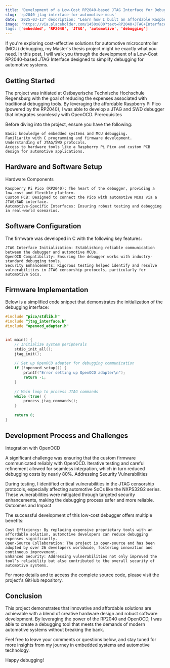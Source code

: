 ```yaml
---
title: 'Development of a Low-Cost RP2040-based JTAG Interface for Debugging Automotive MCUs'
slug: 'rp2040-jtag-interface-for-automotive-mcus' 
date: '2025-03-13" description: "Learn how I built an affordable Raspberry Pi Pico-based JTAG and SWD debugger to simplify automotive MCU debugging during my Masters thesis.'
image: 'https://via.placeholder.com/1450x800?text=RP2040+JTAG+Interface" 
tags: ['embedded', 'RP2040', 'JTAG', 'automotive', 'debugging']
---
```


If you're exploring cost-effective solutions for automotive microcontroller (MCU) debugging, my Master's thesis project might be exactly what you need. In this post, I will walk you through the development of a Low-Cost RP2040-based JTAG Interface designed to simplify debugging for automotive systems.

## Getting Started

The project was initiated at Ostbayerische Technische Hochschule Regensburg with the goal of reducing the expenses associated with traditional debugging tools. By leveraging the affordable Raspberry Pi Pico (powered by the RP2040), I was able to develop a JTAG and SWD debugger that integrates seamlessly with OpenOCD.
Prerequisites

Before diving into the project, ensure you have the following:

    Basic knowledge of embedded systems and MCU debugging.
    Familiarity with C programming and firmware development.
    Understanding of JTAG/SWD protocols.
    Access to hardware tools like a Raspberry Pi Pico and custom PCB design for automotive applications.

## Hardware and Software Setup
Hardware Components

    Raspberry Pi Pico (RP2040): The heart of the debugger, providing a low-cost and flexible platform.
    Custom PCB: Designed to connect the Pico with automotive MCUs via a JTAG/SWD interface.
    Automotive-Specific Interfaces: Ensuring robust testing and debugging in real-world scenarios.

## Software Configuration

The firmware was developed in C with the following key features:

    JTAG Interface Initialization: Establishing reliable communication between the debugger and automotive MCUs.
    OpenOCD Compatibility: Ensuring the debugger works with industry-standard debugging tools.
    Security Enhancements: Rigorous testing helped identify and resolve vulnerabilities in JTAG censorship protocols, particularly for automotive SoCs.

## Firmware Implementation

Below is a simplified code snippet that demonstrates the initialization of the debugging interface:
```cpp
#include "pico/stdlib.h"
#include "jtag_interface.h"
#include "openocd_adapter.h"


int main() {
    // Initialize system peripherals
    stdio_init_all();
    jtag_init();
    
    // Set up OpenOCD adapter for debugging communication
    if (!openocd_setup()) {
        printf("Error setting up OpenOCD adapter\n");
        return -1;
    }
    
    // Main loop to process JTAG commands
    while (true) {
        process_jtag_commands();
    }
    
    return 0;
}
```

## Development Process and Challenges
Integration with OpenOCD

A significant challenge was ensuring that the custom firmware communicated reliably with OpenOCD. Iterative testing and careful refinement allowed for seamless integration, which in turn reduced debugging costs by nearly 80%.
Addressing Security Vulnerabilities

During testing, I identified critical vulnerabilities in the JTAG censorship protocols, especially affecting automotive SoCs like the NXPS32G2 series. These vulnerabilities were mitigated through targeted security enhancements, making the debugging process safer and more reliable.
Outcomes and Impact

The successful development of this low-cost debugger offers multiple benefits:

    Cost Efficiency: By replacing expensive proprietary tools with an affordable solution, automotive developers can reduce debugging expenses significantly.
    Open-Source Collaboration: The project is open-source and has been adopted by over 26 developers worldwide, fostering innovation and continuous improvement.
    Enhanced Security: Addressing vulnerabilities not only improved the tool’s reliability but also contributed to the overall security of automotive systems.

For more details and to access the complete source code, please visit the project's GitHub repository.
## Conclusion

This project demonstrates that innovative and affordable solutions are achievable with a blend of creative hardware design and robust software development. By leveraging the power of the RP2040 and OpenOCD, I was able to create a debugging tool that meets the demands of modern automotive systems without breaking the bank.

Feel free to leave your comments or questions below, and stay tuned for more insights from my journey in embedded systems and automotive technology.

Happy debugging!
